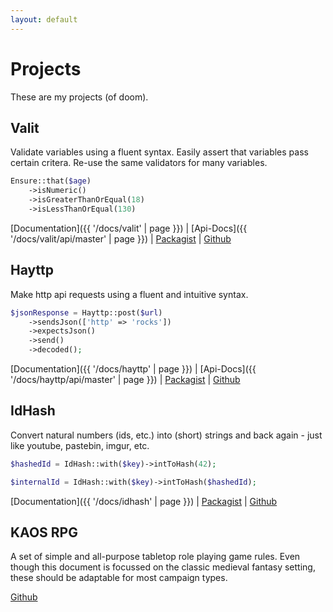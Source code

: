 ```yaml
---
layout: default
---
```


# Projects

These are my projects (of doom).

## Valit

Validate variables using a fluent syntax.
Easily assert that variables pass certain critera.
Re-use the same validators for many variables.

```php
Ensure::that($age)
    ->isNumeric()
    ->isGreaterThanOrEqual(18)
    ->isLessThanOrEqual(130)
```

[Documentation]({{ '/docs/valit' | page }})
|
[Api-Docs]({{ '/docs/valit/api/master' | page }})
|
[Packagist](https://packagist.org/packages/moccalotto/valit)
|
[Github](https://github.com/moccalotto/valit)

## Hayttp

Make http api requests using a fluent and intuitive syntax.

```php
$jsonResponse = Hayttp::post($url)
    ->sendsJson(['http' => 'rocks'])
    ->expectsJson()
    ->send()
    ->decoded();
```

[Documentation]({{ '/docs/hayttp' | page }})
|
[Api-Docs]({{ '/docs/hayttp/api/master' | page }})
|
[Packagist](https://packagist.org/packages/moccalotto/hayttp)
|
[Github](https://github.com/moccalotto/hayttp)

## IdHash

Convert natural numbers (ids, etc.) into (short) strings and back again - just like youtube, pastebin, imgur, etc.

```php
$hashedId = IdHash::with($key)->intToHash(42);

$internalId = IdHash::with($key)->intToHash($hashedId);
```

[Documentation]({{ '/docs/idhash' | page }})
|
[Packagist](https://packagist.org/packages/moccalotto/idhash)
|
[Github](https://github.com/moccalotto/idhash)

## KAOS RPG

A set of simple and all-purpose tabletop role playing game rules. 
Even though this document is focussed on the classic medieval fantasy setting,
these should be adaptable for most campaign types.

[Github](https://github.com/moccalotto/kaosrpg)
